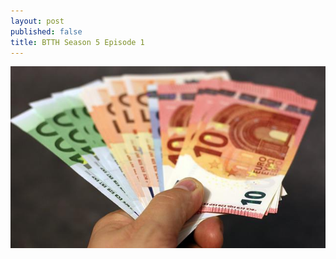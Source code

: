```yaml
---
layout: post
published: false
title: BTTH Season 5 Episode 1
---
```

![Money](/img/money-gea007ff79_640-min.jpg)


